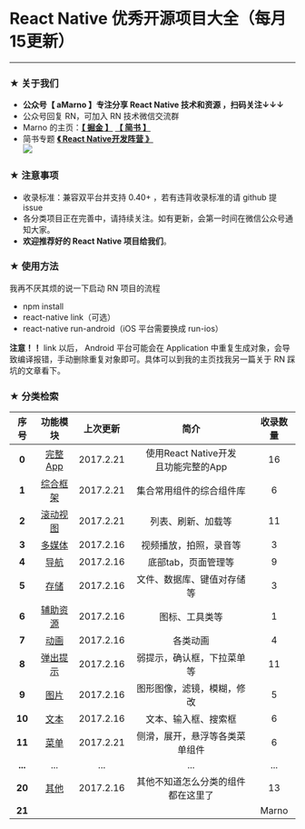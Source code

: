 # React Native 优秀开源项目大全（每月15更新）

--------

### ★ 关于我们

- **公众号【 aMarno 】专注分享 React Native 技术和资源 ，扫码关注↓↓↓**
- 公众号回复 RN，可加入 RN 技术微信交流群
- Marno 的主页：**[【 掘金 】](https://gold.xitu.io/user/56c1c513c24aa800534e85f3)** **[【 简书 】](http://www.jianshu.com/u/174a09ba6c25)**
- 简书专题 **[《 React Native开发阵营 》](http://www.jianshu.com/c/b4ce1d706d1f)**
</br>![](https://github.com/MarnoDev/react-native-open-project/blob/master/res/QR.jpg)

### ★ 注意事项

- 收录标准：兼容双平台并支持 0.40+ ，若有违背收录标准的请 github 提 issue
- 各分类项目正在完善中，请持续关注。如有更新，会第一时间在微信公众号通知大家。
- **欢迎推荐好的 React Native 项目给我们**。

### ★ 使用方法

我再不厌其烦的说一下启动 RN 项目的流程

- npm install
- react-native link（可选）
- react-native run-android（iOS 平台需要换成 run-ios）

**注意！！** link 以后， Android 平台可能会在 Application 中重复生成对象，会导致编译报错，手动删除重复对象即可。具体可以到我的主页找我另一篇关于 RN 踩坑的文章看下。


### ★ 分类检索

|序号|功能模块|上次更新|简介|收录数量|
|:---:|:---:|:---:|:---:|:---:|
|**0**|[完整App](https://github.com/MarnoDev/react-native-open-project/blob/master/category/00_FullApp.md)|2017.2.21|使用React Native开发</br>且功能完整的App|16|
|**1**|[综合框架](https://github.com/MarnoDev/react-native-open-project/blob/master/category/01_BaseFrame.md)|2017.2.21|集合常用组件的综合组件库|6|
|**2**|[滚动视图](https://github.com/MarnoDev/react-native-open-project/blob/master/category/02_ScrollView.md)|2017.2.21|列表、刷新、加载等|11|
|**3**|[多媒体](https://github.com/MarnoDev/react-native-open-project/blob/master/category/03_Media.md)|2017.2.16|视频播放，拍照，录音等|3|
|**4**|[导航](https://github.com/MarnoDev/react-native-open-project/blob/master/category/04_Navi.md)|2017.2.16|底部tab，页面管理等|9|
|**5**|[存储](https://github.com/MarnoDev/react-native-open-project/blob/master/category/05_Stroage.md)|2017.2.16|文件、数据库、键值对存储等|3|
|**6**|[辅助资源](https://github.com/MarnoDev/react-native-open-project/blob/master/category/06_Utils.md)|2017.2.16|图标、工具类等|1|
|**7**|[动画](https://github.com/MarnoDev/react-native-open-project/blob/master/category/07_Animation.md)|2017.2.16|各类动画|4|
|**8**|[弹出提示](https://github.com/MarnoDev/react-native-open-project/blob/master/category/08_PopUp.md)|2017.2.16|弱提示，确认框，下拉菜单等|11|
|**9**|[图片](https://github.com/MarnoDev/react-native-open-project/blob/master/category/09_Image.md)|2017.2.16|图形图像，滤镜，模糊，修改|5|
|**10**|[文本](https://github.com/MarnoDev/react-native-open-project/blob/master/category/10_Text&Input.md)|2017.2.16|文本、输入框、搜索框|6|
|**11**|[菜单](https://github.com/MarnoDev/react-native-open-project/blob/master/category/11_Menu.md)|2017.2.21|侧滑，展开，悬浮等各类菜单组件|6|
|**...**|...|...|...|...|
|**20**|[其他](https://github.com/MarnoDev/react-native-open-project/blob/master/category/20_Others.md)|2017.2.16|其他不知道怎么分类的组件都在这里了|13|
|**21**||||Marno|
